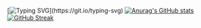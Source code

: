 [![Typing SVG](https://readme-typing-svg.demolab.com?font=Exo+2&weight=24&size=23&pause=1000&width=435&lines=Welcome+To+My+Github+Profile+Page!)](https://git.io/typing-svg)
[![Anurag's GitHub stats](https://github-readme-stats.vercel.app/api?username=MioGobalDev)](https://github.com/anuraghazra/github-readme-stats)
[![GitHub Streak](https://streak-stats.demolab.com?user=MioGlobalDev&theme=transparent&hide_border=true&mode=weekly)](https://git.io/streak-stats)
